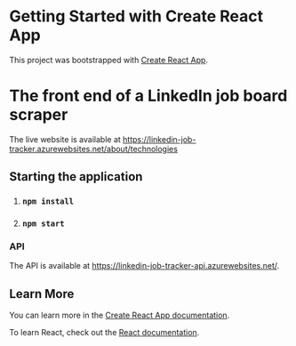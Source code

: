 # Getting Started with Create React App

This project was bootstrapped with [Create React App](https://github.com/facebook/create-react-app).

# The front end of a LinkedIn job board scraper

The live website is available at https://linkedin-job-tracker.azurewebsites.net/about/technologies

## Starting the application

1. ### `npm install`
2. ### `npm start`

### API 

The API is available at https://linkedin-job-tracker-api.azurewebsites.net/.







## Learn More

You can learn more in the [Create React App documentation](https://facebook.github.io/create-react-app/docs/getting-started).

To learn React, check out the [React documentation](https://reactjs.org/).
